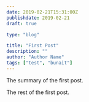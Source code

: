 ```yaml
---
date: 2019-02-21T15:31:00Z
publishdate: 2019-02-21
draft: true

type: "blog"

title: "First Post"
description: ""
author: "Author Name"
tags: ["test", "bunait"]
---
```


The summary of the first post.
<!--more-->
The rest of the first post.
